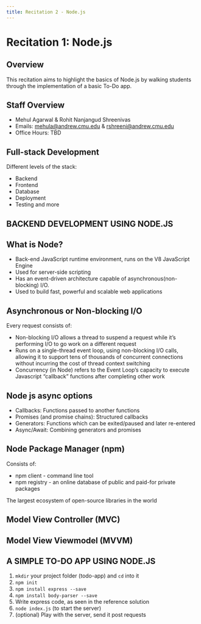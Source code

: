 ```yaml
---
title: Recitation 2 - Node.js
---
```


# Recitation 1: Node.js

## Overview
This recitation aims to highlight the basics of Node.js by walking students through the implementation of a basic To-Do app.

## Staff Overview
- Mehul Agarwal & Rohit Nanjangud Shreenivas
- Emails: mehula@andrew.cmu.edu & rshreeni@andrew.cmu.edu
- Office Hours: TBD

## Full-stack Development
Different levels of the stack:
- Backend
- Frontend
- Database
- Deployment
- Testing and more

## BACKEND DEVELOPMENT USING NODE.JS

## What is Node?

- Back-end JavaScript runtime environment, runs on the V8 JavaScript Engine
- Used for server-side scripting
- Has an event-driven architecture capable of asynchronous(non-blocking) I/O.
- Used to build fast, powerful and scalable web applications

## Asynchronous or Non-blocking I/O

Every request consists of:

- Non-blocking I/O allows a thread to suspend a request while it’s performing I/O to go work on a different request
- Runs on a single-thread event loop, using non-blocking I/O calls, allowing it to support tens of thousands of concurrent connections without incurring the cost of thread context switching
- Concurrency (in Node) refers to the Event Loop’s capacity to execute Javascript “callback” functions after completing other work

## Node js async options

- Callbacks: Functions passed to another functions
- Promises (and promise chains): Structured callbacks
- Generators: Functions which can be exited/paused and later re-entered
- Async/Await: Combining generators and promises

## Node Package Manager (npm)

Consists of:
- npm client - command line tool
- npm registry - an online database of public and paid-for private packages

The largest ecosystem of open-source libraries in the world

## Model View Controller (MVC)


## Model View Viewmodel (MVVM)


## A SIMPLE TO-DO APP USING NODE.JS

1. `mkdir` your project folder (todo-app) and `cd` into it
2. `npm init`
3. `npm install express --save`
4. `npm install body-parser --save`
5. Write express code, as seen in the reference solution
6. `node index.js` (to start the server)
7. (optional) Play with the server, send it post requests



